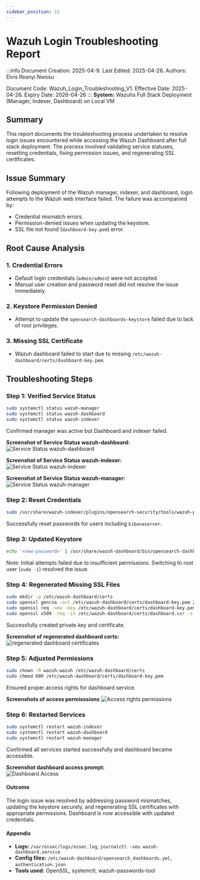 ```yaml
---
sidebar_position: 13
---
```


# Wazuh Login Troubleshooting Report

:::info
Document Creation: 2025-04-9. Last Edited: 2025-04-26. Authors: Elvis Ifeanyi Nwosu

Document Code: Wazuh_Login_Troubleshooting_V1. Effective Date: 2025-04-26. Expiry Date: 2026-04-26
::: 
**System:** Wazuhs Full Stack Deployment (Manager, Indexer, Dashboard) on Local VM



## Summary

This report documents the troubleshooting process undertaken to resolve login issues encountered while accessing the Wazuh Dashboard after full stack deployment. The process involved validating service statuses, resetting credentials, fixing permission issues, and regenerating SSL certificates.



## Issue Summary

Following deployment of the Wazuh manager, indexer, and dashboard, login attempts to the Wazuh web interface failed. The failure was accompanied by:

- Credential mismatch errors.  
- Permission-denied issues when updating the keystore.  
- SSL file not found (`dashboard-key.pem`) error.



## Root Cause Analysis

### 1. **Credential Errors**
- Default login credentials (`admin/admin`) were not accepted.  
- Manual user creation and password reset did not resolve the issue immediately.

### 2. **Keystore Permission Denied**
- Attempt to update the `opensearch-dashboards-keystore` failed due to lack of root privileges.

### 3. **Missing SSL Certificate**
- Wazuh dashboard failed to start due to missing `/etc/wazuh-dashboard/certs/dashboard-key.pem`.



## Troubleshooting Steps

### Step 1: Verified Service Status

```bash
sudo systemctl status wazuh-manager
sudo systemctl status wazuh-dashboard
sudo systemctl status wazuh-indexer
```

 Confirmed manager was active but Dashboard and indexer failed.

**Screenshot of Service Status wazuh-dashboard:**  
![Service Status wazuh-dashboard](..\img\WFSv1-4.png)

**Screenshot of Service Status wazuh-indexer:**
![Service Status wazuh-indexer](..\img\WFSv1-2.png)

**Screenshot of Service Status wazuh-manager:**
![Service Status wazuh-manager](..\img\WFSv1-3.png)

### Step 2: Reset Credentials

```bash
sudo /usr/share/wazuh-indexer/plugins/opensearch-security/tools/wazuh-passwords-tool.sh --change-all
```

Successfully reset passwords for users including `kibanaserver`.



### Step 3: Updated Keystore

```bash
echo '<new-password>' | /usr/share/wazuh-dashboard/bin/opensearch-dashboards-keystore --allow-root add -f --stdin opensearch.password
```

Note: Initial attempts failed due to insufficient permissions. Switching to root user (`sudo -i`) resolved the issue.




### Step 4: Regenerated Missing SSL Files

```bash
sudo mkdir -p /etc/wazuh-dashboard/certs
sudo openssl genrsa -out /etc/wazuh-dashboard/certs/dashboard-key.pem 2048
sudo openssl req -new -key /etc/wazuh-dashboard/certs/dashboard-key.pem -out /etc/wazuh-dashboard/certs/dashboard.csr
sudo openssl x509 -req -in /etc/wazuh-dashboard/certs/dashboard.csr -signkey /etc/wazuh-dashboard/certs/dashboard-key.pem -out /etc/wazuh-dashboard/certs/dashboard-cert.pem -days 365
```

 Successfully created private key and certificate.

**Screenshot of regenerated dashboard certs:**  
![regenerated dashboard certificates](..\img\WFSv1-5.png)



### Step 5: Adjusted Permissions

```bash
sudo chown -R wazuh:wazuh /etc/wazuh-dashboard/certs
sudo chmod 600 /etc/wazuh-dashboard/certs/dashboard-key.pem
```

 Ensured proper access rights for dashboard service.

**Screenshots of access permisssions**
![Access rights permissions](..\img\WFSv1-6.png)

### Step 6: Restarted Services

```bash
sudo systemctl restart wazuh-indexer
sudo systemctl restart wazuh-dashboard
sudo systemctl restart wazuh-manager
```

 Confirmed all services started successfully and dashboard became accessible.

**Screenshot dashboard access prompt:**  
![Dashboard Access](..\img\WFSv1-7.png)



#### Outcome

The login issue was resolved by addressing password mismatches, updating the keystore securely, and regenerating SSL certificates with appropriate permissions. Dashboard is now accessible with updated credentials.








#### Appendix

- **Logs:** `/var/ossec/logs/ossec.log`, `journalctl -xeu wazuh-dashboard.service`  
- **Config files:** `/etc/wazuh-dashboard/opensearch_dashboards.yml`, `authentication.json`  
- **Tools used:** OpenSSL, systemctl, wazuh-passwords-tool





